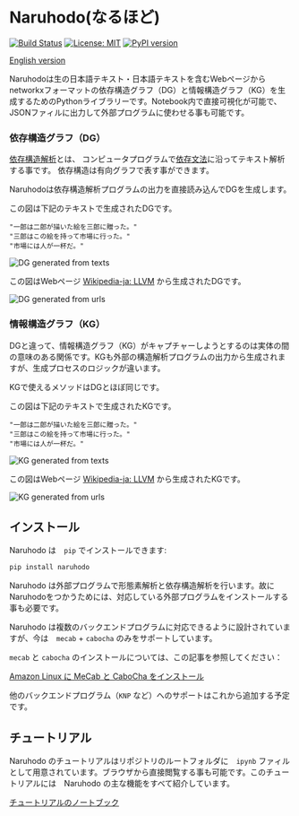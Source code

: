 # Naruhodo(なるほど)

[![Build Status](https://travis-ci.org/superkerokero/naruhodo.svg?branch=master)](https://travis-ci.org/superkerokero/naruhodo)
[![License: MIT](https://img.shields.io/badge/License-MIT-yellow.svg)](https://opensource.org/licenses/MIT)
[![PyPI version](https://badge.fury.io/py/naruhodo.svg)](https://badge.fury.io/py/naruhodo)

[English version](README.md)

Naruhodoは生の日本語テキスト・日本語テキストを含むWebページからnetworkxフォーマットの依存構造グラフ（DG）と情報構造グラフ（KG）を生成するためのPythonライブラリーです。Notebook内で直接可視化が可能で、JSONファィルに出力して外部プログラムに使わせる事も可能です。

### 依存構造グラフ（DG）

[依存構造解析](https://web.stanford.edu/~jurafsky/slp3/14.pdf)とは、 コンピュータプログラムで[依存文法](https://en.wikipedia.org/wiki/Dependency_grammar)に沿ってテキスト解析する事です。
依存構造は有向グラフで表す事ができます。

Naruhodoは依存構造解析プログラムの出力を直接読み込んでDGを生成します。 

この図は下記のテキストで生成されたDGです。

```
"一郎は二郎が描いた絵を三郎に贈った。"
"三郎はこの絵を持って市場に行った。"
"市場には人が一杯だ。"
```

![DG generated from texts](img/DG_example.png)

この図はWebページ [Wikipedia-ja: LLVM](https://ja.wikipedia.org/wiki/LLVM) から生成されたDGです。

![DG generated from urls](img/DG_url.png)

### 情報構造グラフ（KG）

DGと違って、情報構造グラフ（KG）がキャプチャーしようとするのは実体の間の意味のある関係です。KGも外部の構造解析プログラムの出力から生成されますが、生成プロセスのロジックが違います。

KGで使えるメソッドはDGとほぼ同じです。

この図は下記のテキストで生成されたKGです。

```
"一郎は二郎が描いた絵を三郎に贈った。"
"三郎はこの絵を持って市場に行った。"
"市場には人が一杯だ。"
```

![KG generated from texts](img/KG_example.png)

この図はWebページ [Wikipedia-ja: LLVM](https://ja.wikipedia.org/wiki/LLVM) から生成されたKGです。

![KG generated from urls](img/KG_url.png)

## インストール

Naruhodo は　`pip` でインストールできます:

```bash
pip install naruhodo
```

Naruhodo は外部プログラムで形態素解析と依存構造解析を行います。故にNaruhodoをつかうためには、対応している外部プログラムをインストールする事も必要です。

Naruhodo は複数のバックエンドプログラムに対応できるように設計されていますが、今は　`mecab` + `cabocha` のみをサポートしています。

`mecab` と `cabocha` のインストールについては、この記事を参照してください：

[Amazon Linux に MeCab と CaboCha をインストール](https://qiita.com/january108/items/85c80769ea870c190eaa)

他のバックエンドプログラム（`KNP` など）へのサポートはこれから追加する予定です。

## チュートリアル

Naruhodo のチュートリアルはリポジトリのルートフォルダに　`ipynb` ファィルとして用意されています。ブラウザから直接閲覧する事も可能です。このチュートリアルには　Naruhodo の主な機能をすべて紹介しています。

[チュートリアルのノートブック](https://github.com/superkerokero/naruhodo/blob/master/Tutorial.ipynb)
